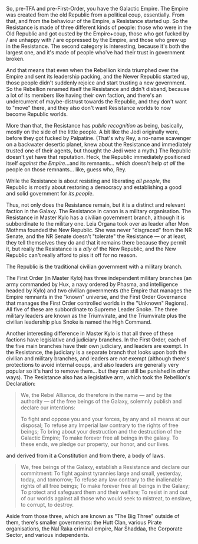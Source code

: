 So, pre-TFA and pre-First-Order, you have the Galactic Empire. The Empire was
created from the old Republic from a political coup, essentially. From that,
and from the behaviour of the Empire, a Resistance started up. So the
Resistance is made of three different kinds of people: those who were in the
Old Republic and got ousted by the Empire+coup, those who got fucked by / are
unhappy with / are oppressed by the Empire, and those who grew up in the
Resistance. The second category is interesting, because it's both the largest
one, and it's made of people who've had their trust in government broken.

And that means that even when the Rebellion kinda triumphed over the Empire and
sent its leadership packing, and the Newer Republic started up, those people
didn't suddenly rejoice and start trusting a new government. So the Rebellion
renamed itself the Resistance and didn't disband, because a lot of its members
like having their own faction, and there's an undercurrent of maybe-distrust
towards the Republic, and they don't want to "move" there, and they also don't
want Resistance worlds to now become Republic worlds.

More than that, the Resistance has *public recognition* as being, basically,
mostly on the side of the little people. A bit like the Jedi originally were,
before they got fucked by Palpatine. (That's why Rey, a no-name scavenger on a
backwater desertic planet, knew about the Resistance and immediately trusted
one of their agents, but thought the Jedi were a myth.) The Republic doesn't
yet have that reputation. Heck, the Republic immediately positioned itself
*against the Empire*...and its remnants... which doesn't help *at all* the
people on those remnants... like, guess who, Rey.

While the Resistance is about resisting and liberating *all people*, the
Republic is mostly about restoring a democracy and establishing a good and
solid government for *its people*.

Thus, not only does the Resistance remain, but it is a distinct and relevant
faction in the Galaxy. The Resistance in canon is a military organisation. The
Resistance in Master Kylo has a civilian government branch, although it is
subbordinate to the military one. Leia Organa took over as leader after Mon
Mothma founded the New Republic. She was never "disgraced" from the NR Senate,
and the NR Senate doesn't "tolerate" the Resistance — or at least, they tell
themselves they do and that it remains there because they permit it, but really
the Resistance is a *ally* of the New Republic, and the New Republic can't
really afford to piss it off for no reason.

The Republic is the traditional civilian government with a military branch.

The First Order (in Master Kylo) has three independent military branches (an
army commanded by Hux, a navy ordered by Phasma, and intelligence headed by
Kylo) and two civilian governments (the Empire that manages the Empire remnants
in the "known" universe, and the First Order Governance that manages the First
Order controlled worlds in the "Unknown" Regions). All five of these are
subbordinate to Supreme Leader Snoke. The three military leaders are known as
the Triumvirate, and the Triumvirate plus the civilian leadership plus Snoke is
named the High Command.

Another interesting difference in Master Kylo is that all three of these
factions have legislative and judiciary branches. In the First Order, each of
the five main branches have their own judiciary, and leaders are exempt. In the
Resistance, the judiciary is a separate branch that looks upon both the
civilian and military branches, and leaders are *not* exempt (although there's
protections to avoid internal coups, and also leaders are generally very
popular so it's hard to remove them... but they can still be punished in other
ways). The Resistance also has a legislative arm, which took the Rebellion's
Declaration:

> We, the Rebel Alliance, do therefore in the name — and by the authority — of
> the free beings of the Galaxy, solemnly publish and declare our intentions:
>
> To fight and oppose you and your forces, by any and all means at our
> disposal; To refuse any Imperial law contrary to the rights of free beings;
> To bring about your destruction and the destruction of the Galactic Empire;
> To make forever free all beings in the galaxy. To these ends, we pledge our
> property, our honor, and our lives.

and derived from it a Constitution and from there, a body of laws.

> We, free beings of the Galaxy, establish a Resistance and declare our
> commitment: To fight against tyrannies large and small, yesterday, today, and
> tomorrow; To refuse any law contrary to the inalienable rights of all free
> beings; To make forever free all beings in the Galaxy; To protect and
> safeguard them and their welfare; To resist in and out of our worlds against
> all those who would seek to mistreat, to enslave, to corrupt, to destroy.

Aside from those three, which are known as "The Big Three" outside of them,
there's smaller governments: the Hutt Clan, various Pirate organisations, the
Nal Raka criminal empire, Nar Shaddaa, the Corporate Sector, and various
independents.
